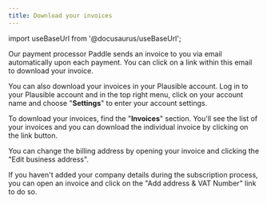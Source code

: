 ```yaml
---
title: Download your invoices
---
```


import useBaseUrl from '@docusaurus/useBaseUrl';

Our payment processor Paddle sends an invoice to you via email automatically upon each payment. You can click on a link within this email to download your invoice.

You can also download your invoices in your Plausible account. Log in to your Plausible account and in the top right menu, click on your account name and choose "**Settings**" to enter your account settings.

To download your invoices, find the "**Invoices**" section. You'll see the list of your invoices and you can download the individual invoice by clicking on the link button.

You can change the billing address by opening your invoice and clicking the "Edit business address".

If you haven't added your company details during the subscription process, you can open an invoice and click on the "Add address & VAT Number" link to do so.
